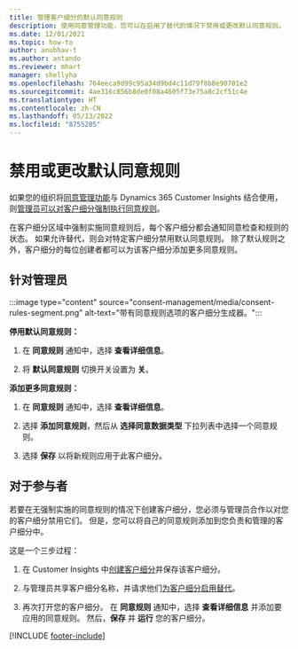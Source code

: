 ```yaml
---
title: 管理客户细分的默认同意规则
description: 使用同意管理功能，您可以在启用了替代的情况下禁用或更改默认同意规则。
ms.date: 12/01/2021
ms.topic: how-to
author: anubhav-t
ms.author: antando
ms.reviewer: mhart
manager: shellyha
ms.openlocfilehash: 764eeca9d99c95a34d9bd4c11d79f8b8e90701e2
ms.sourcegitcommit: 4ae316c856b8de0f08a4605f73e75a8c2cf51c4e
ms.translationtype: HT
ms.contentlocale: zh-CN
ms.lasthandoff: 05/13/2022
ms.locfileid: "8755205"
---
```

# <a name="disable-or-change-default-consent-rules"></a>禁用或更改默认同意规则

如果您的组织将[同意管理功能](consent-management/overview.md)与 Dynamics 365 Customer Insights 结合使用，则[管理员可以对客户细分强制执行同意规则](activate-consent.md)。 

在客户细分区域中强制实施同意规则后，每个客户细分都会通知同意检查和规则的状态。 如果允许替代，则会对特定客户细分禁用默认同意规则。 除了默认规则之外，客户细分的每位创建者都可以为该客户细分添加更多同意规则。 

## <a name="for-administrators"></a>针对管理员

:::image type="content" source="consent-management/media/consent-rules-segment.png" alt-text="带有同意规则选项的客户细分生成器。":::

**停用默认同意规则：**

1. 在 **同意规则** 通知中，选择 **查看详细信息**。 

1. 将 **默认同意规则** 切换开关设置为 **关**。

**添加更多同意规则：**

1. 在 **同意规则** 通知中，选择 **查看详细信息**。 

1. 选择 **添加同意规则**，然后从 **选择同意数据类型** 下拉列表中选择一个同意规则。

1. 选择 **保存** 以将新规则应用于此客户细分。

## <a name="for-contributors"></a>对于参与者

若要在无强制实施的同意规则的情况下创建客户细分，您必须与管理员合作以对您的客户细分禁用它们。 但是，您可以将自己的同意规则添加到您负责和管理的客户细分中。

这是一个三步过程： 
1. 在 Customer Insights 中[创建客户细分](segments.md)并保存该客户细分。 

1. 与管理员共享客户细分名称，并请求他们[为客户细分启用替代](activate-consent.md)。 

1. 再次打开您的客户细分。 在 **同意规则** 通知中，选择 **查看详细信息** 并添加要应用的同意规则。 然后，**保存** 并 **运行** 您的客户细分。



[!INCLUDE [footer-include](includes/footer-banner.md)] 
